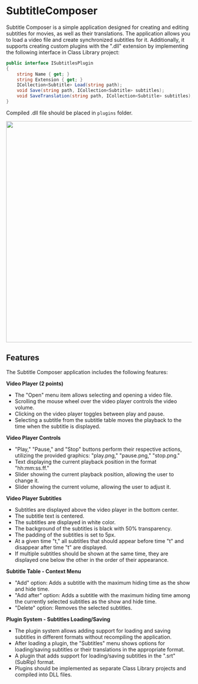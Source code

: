 # SubtitleComposer
Subtitle Composer is a simple application designed for creating and editing subtitles for movies, as well as their translations. The application allows you to load a video file and create synchronized subtitles for it. Additionally, it supports creating custom plugins with the ".dll" extension by implementing the following interface in Class Library project:
```cs
public interface ISubtitlesPlugin
{
    string Name { get; }
    string Extension { get; }
    ICollection<Subtitle> Load(string path);
    void Save(string path, ICollection<Subtitle> subtitles);
    void SaveTranslation(string path, ICollection<Subtitle> subtitles);
}
```
Compiled .dll file should be placed in `plugins` folder.

<img src="https://github.com/migoox/SubtitleComposer/assets/56317134/aa055c43-06cd-4ebd-a009-d195cd2e5b7d" width=600 />

## Features

The Subtitle Composer application includes the following features:

**Video Player (2 points)**
- The "Open" menu item allows selecting and opening a video file.
- Scrolling the mouse wheel over the video player controls the video volume.
- Clicking on the video player toggles between play and pause.
- Selecting a subtitle from the subtitle table moves the playback to the time when the subtitle is displayed.

**Video Player Controls** 
- "Play," "Pause," and "Stop" buttons perform their respective actions, utilizing the provided graphics: "play.png," "pause.png," "stop.png."
- Text displaying the current playback position in the format "hh:mm:ss.ff."
- Slider showing the current playback position, allowing the user to change it.
- Slider showing the current volume, allowing the user to adjust it.

**Video Player Subtitles**
- Subtitles are displayed above the video player in the bottom center.
- The subtitle text is centered.
- The subtitles are displayed in white color.
- The background of the subtitles is black with 50% transparency.
- The padding of the subtitles is set to 5px.
- At a given time "t," all subtitles that should appear before time "t" and disappear after time "t" are displayed.
- If multiple subtitles should be shown at the same time, they are displayed one below the other in the order of their appearance.

**Subtitle Table - Context Menu**
- "Add" option: Adds a subtitle with the maximum hiding time as the show and hide time.
- "Add after" option: Adds a subtitle with the maximum hiding time among the currently selected subtitles as the show and hide time.
- "Delete" option: Removes the selected subtitles.

**Plugin System - Subtitles Loading/Saving**
- The plugin system allows adding support for loading and saving subtitles in different formats without recompiling the application.
- After loading a plugin, the "Subtitles" menu shows options for loading/saving subtitles or their translations in the appropriate format.
- A plugin that adds support for loading/saving subtitles in the ".srt" (SubRip) format.
- Plugins should be implemented as separate Class Library projects and compiled into DLL files.
